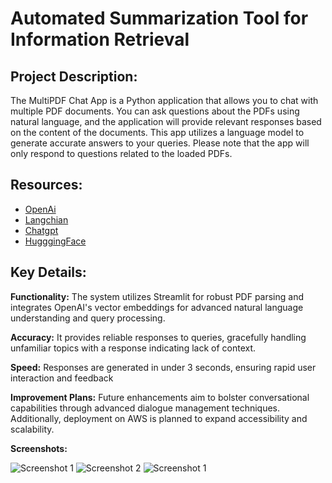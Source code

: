 # Automated Summarization Tool for Information Retrieval

## Project Description:

The MultiPDF Chat App is a Python application that allows you to chat with multiple PDF documents. You can ask questions about the PDFs using natural language, and the application will provide relevant responses based on the content of the documents. This app utilizes a language model to generate accurate answers to your queries. Please note that the app will only respond to questions related to the loaded PDFs.
## Resources:
* [OpenAi](https://platform.openai.com/docs/overview)
* [Langchian](https://python.langchain.com/v0.2/docs/introduction/)
* [Chatgpt](https://chatgpt.com/)
* [HugggingFace](https://huggingface.co/)

## Key Details:

**Functionality:** The system utilizes Streamlit for robust PDF parsing and integrates OpenAI's vector embeddings for advanced natural language understanding and query processing.

**Accuracy:** It provides reliable responses to queries, gracefully handling unfamiliar topics with a response indicating lack of context.

**Speed:** Responses are generated in under 3 seconds, ensuring rapid user interaction and feedback

**Improvement Plans:** Future enhancements aim to bolster conversational capabilities through advanced dialogue management techniques. Additionally, deployment on AWS is planned to expand accessibility and scalability.

**Screenshots:**

![Screenshot 1](https://github.com/alejandro-ao/ask-multiple-pdfs/assets/59464869/07a0546e-face-4b48-aca7-bd7ad7b514f0)
![Screenshot 2](https://github.com/alejandro-ao/ask-multiple-pdfs/assets/59464869/de06deca-b7be-4b51-aa77-a44e3145a3d4)
![Screenshot 1](https://github.com/alejandro-ao/ask-multiple-pdfs/assets/59464869/171352ae-ee5a-456f-8350-09114f9c2284)

